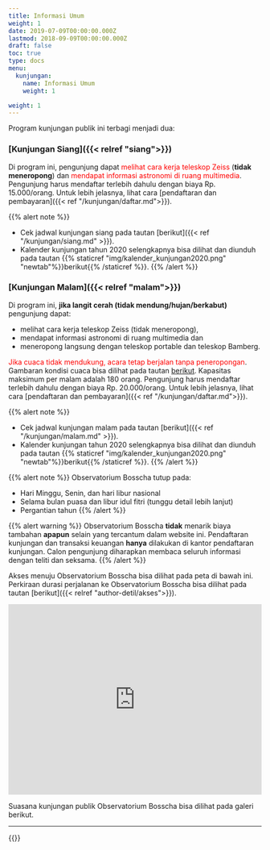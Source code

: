 ```yaml
---
title: Informasi Umum
weight: 1
date: 2019-07-09T00:00:00.000Z
lastmod: 2018-09-09T00:00:00.000Z
draft: false
toc: true
type: docs
menu:
  kunjungan:
    name: Informasi Umum
    weight: 1

weight: 1
---
```


Program kunjungan publik ini terbagi menjadi dua:

### [Kunjungan Siang]({{< relref "siang">}})

Di program ini, pengunjung dapat <font color='red'>melihat cara kerja teleskop Zeiss</font> (**tidak meneropong**) dan <font color='red'>mendapat informasi astronomi di ruang multimedia</font>. Pengunjung harus mendaftar terlebih dahulu dengan biaya Rp. 15.000/orang. Untuk lebih jelasnya, lihat cara [pendaftaran dan pembayaran]({{< ref "/kunjungan/daftar.md">}}).

{{% alert note %}}
- Cek jadwal kunjungan siang pada tautan [berikut]({{< ref "/kunjungan/siang.md" >}}).
- Kalender kunjungan tahun 2020 selengkapnya bisa dilihat dan diunduh pada tautan {{% staticref "img/kalender_kunjungan2020.png" "newtab"%}}berikut{{% /staticref %}}.
{{% /alert %}}


### [Kunjungan Malam]({{< relref "malam">}})

Di program ini, **jika langit cerah (tidak mendung/hujan/berkabut)** pengunjung dapat:

* melihat cara kerja teleskop Zeiss (tidak meneropong), 
* mendapat informasi astronomi di ruang multimedia dan 
* meneropong langsung dengan teleskop portable dan teleskop Bamberg. 

<font color='red'>Jika cuaca tidak mendukung, acara tetap berjalan tanpa peneropongan</font>. Gambaran kondisi cuaca bisa dilihat pada tautan <a href="https://bosscha.itb.ac.id/aws/" target="_blank">berikut</a>. Kapasitas maksimum per malam adalah 180 orang. Pengunjung harus mendaftar terlebih dahulu dengan biaya Rp. 20.000/orang. Untuk lebih jelasnya, lihat cara [pendaftaran dan pembayaran]({{< ref "/kunjungan/daftar.md">}}).

{{% alert note %}}
- Cek jadwal kunjungan malam pada tautan [berikut]({{< ref "/kunjungan/malam.md" >}}).
- Kalender kunjungan tahun 2020 selengkapnya bisa dilihat dan diunduh pada tautan {{% staticref "img/kalender_kunjungan2020.png" "newtab"%}}berikut{{% /staticref %}}.
{{% /alert %}}

{{% alert note %}}
Observatorium Bosscha tutup pada:

 * Hari Minggu, Senin, dan hari libur nasional
 * Selama bulan puasa dan libur idul fitri (tunggu detail lebih lanjut)
 * Pergantian tahun
{{% /alert %}}

{{% alert warning %}}
 Observatorium Bosscha **tidak** menarik biaya tambahan **apapun** selain yang tercantum dalam website ini. Pendaftaran kunjungan dan transaksi keuangan **hanya** dilakukan di kantor pendaftaran kunjungan. Calon pengunjung diharapkan membaca seluruh informasi dengan teliti dan seksama.
{{% /alert %}}

Akses menuju Observatorium Bosscha bisa dilihat pada peta di bawah ini. Perkiraan durasi perjalanan ke Observatorium Bosscha bisa dilihat pada tautan [berikut]({{< relref "author-detil/akses">}}).

<!DOCTYPE html>
<html>
<head>
  <style>
    .google-maps {
        position: relative;
        padding-bottom: 75%; // This is the aspect ratio
        height: 0;
        overflow: hidden;
    }
    .google-maps iframe {
        position: absolute;
        top: 0;
        left: 0;
        width: 100% !important;
        height: 100% !important;
    }
  </style>
</head>
<body>
  <div class="google-maps">
    <iframe src="https://www.google.com/maps/embed?pb=!1m18!1m12!1m3!1d2648.8006423979327!2d107.61502643560667!3d-6.823567762410957!2m3!1f0!2f0!3f0!3m2!1i1024!2i768!4f13.1!3m3!1m2!1s0x2e68e11292b0db83%3A0xc0f73eee035e3ffd!2sBosscha!5e0!3m2!1sen!2sid!4v1552088642696" width="750" height="400" frameborder="0" style="border:0" allowfullscreen></iframe>
  </div>
</body>
</html>

Suasana kunjungan publik Observatorium Bosscha bisa dilihat pada galeri berikut.
***
{{<foldergallery src="kunjungan">}}
